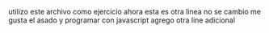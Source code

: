 utilizo este archivo como ejercicio
ahora esta es otra linea
no se cambio
me gusta el asado y programar con javascript
agrego otra line adicional
